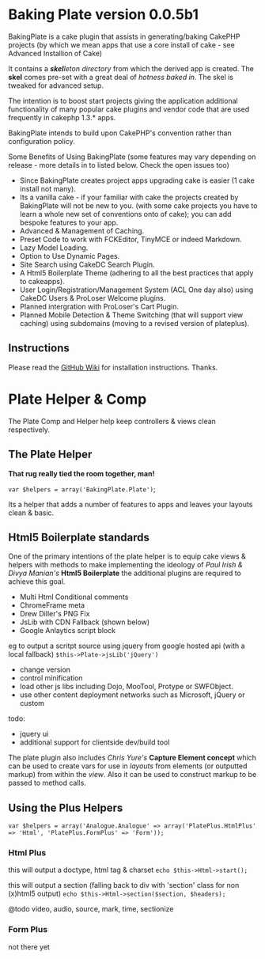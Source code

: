 # Baking Plate version 0.0.5b1

BakingPlate is a cake plugin that assists in generating/baking CakePHP projects
(by which we mean apps that use a core install of cake - see Advanced Installion of Cake) 

It contains a ***skel****leton directory* from which the derived app is created.
The **skel** comes pre-set with a great deal of *hotness baked in*.  The skel is tweaked for advanced setup.

The intention is to boost start projects giving the application additional functionality of
many popular cake plugins and vendor code that are used frequently in cakephp 1.3.* apps.

BakingPlate intends to build upon CakePHP's convention rather than configuration policy.

Some Benefits of Using BakingPlate (some features may vary depending on release - more details in to listed below. Check the open issues too)

* Since BakingPlate creates project apps upgrading cake is easier (1 cake install not many).
* Its a vanilla cake - if your familiar with cake the projects created by BakingPlate will not be new to you.
  (with some cake projects you have to learn a whole new set of conventions onto of cake);
  you can add bespoke features to your app.
* Advanced & Management of Caching.
* Preset Code to work with FCKEditor, TinyMCE or indeed Markdown.
* Lazy Model Loading.
* Option to Use Dynamic Pages.
* Site Search using CakeDC Search Plugin.
* A Html5 Boilerplate Theme (adhering to all the best practices that apply to cakeapps).
* User Login/Registration/Management System (ACL One day also) using CakeDC Users &amp; ProLoser Welcome plugins.
* Planned intergration with ProLoser's Cart Plugin.
* Planned Mobile Detection &amp; Theme Switching (that will support view caching) using subdomains (moving to a revised version of plateplus).

## Instructions

Please read the [GitHub Wiki](https://github.com/sams/BakingPlate/wiki/) for installation instructions. Thanks.
 

# Plate Helper & Comp

The Plate Comp and Helper help keep controllers & views clean respectively.

## The Plate Helper

**That rug really tied the room together, man!**

`var $helpers = array('BakingPlate.Plate')`;

Its a helper that adds a number of features to apps and leaves 
your layouts clean & basic.

## Html5 Boilerplate standards

One of the primary intentions of the plate helper is to equip cake views & helpers with 
methods to make implementing the ideology of *Paul Irish & Divya Manian's* **Html5 Boilerplate** 
the additional plugins are required to achieve this goal.

* Multi Html Conditional comments
* ChromeFrame meta
* Drew Diller's PNG Fix
* JsLib with CDN Fallback (shown below)
* Google Anlaytics script block

eg to output a scritpt source using  jquery from google hosted api (with a local fallback)
`$this->Plate->jsLib('jQuery')`

* change version
* control minification
* load other js libs including Dojo, MooTool, Protype or SWFObject.
* use other content deployment networks such as Microsoft, jQuery or custom 

todo:
* jquery ui
* additional support for clientside dev/build tool

The plate plugin also includes *Chris Yure's* **Capture Element concept** 
which can be used to create vars for use in *layouts* from elements (or outputted markup) 
from within the *view*.  Also it can be used to construct markup to be passed to method 
calls.

## Using the Plus Helpers

`var $helpers = array('Analogue.Analogue' => array('PlatePlus.HtmlPlus' => 'Html', 'PlatePlus.FormPlus' => 'Form'));`

### Html Plus

this will output a doctype, html tag & charset
`echo $this->Html->start();`

this will output  a section (falling back to div with 'section' class for non (x)html5 output)
`echo $this->Html->section($section, $headers);`

@todo video, audio, source, mark, time, sectionize

### Form Plus

not there yet

